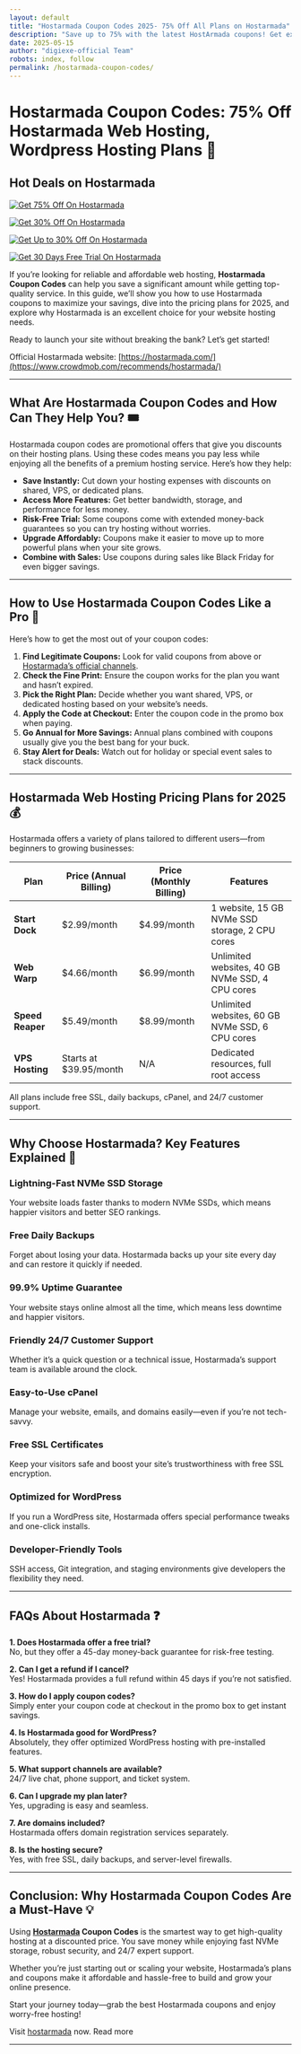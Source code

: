 ```yaml
---
layout: default
title: "Hostarmada Coupon Codes 2025- 75% Off All Plans on Hostarmada"
description: "Save up to 75% with the latest HostArmada coupons! Get exclusive discounts on fast, reliable web hosting plans with free SSL and daily backups. Claim your deal now!"
date: 2025-05-15
author: "digiexe-official Team"
robots: index, follow
permalink: /hostarmada-coupon-codes/
---
```


# Hostarmada Coupon Codes: 75% Off Hostarmada Web Hosting, Wordpress Hosting Plans 🚀

## Hot Deals on Hostarmada

[![Get 75% Off On Hostarmada](https://img.shields.io/badge/Get%2075%25%20Off%20On%20Hostarmada-brightgreen?style=for-the-badge&logo=hostarmada&logoColor=white&logoWidth=40&height=60)](https://www.crowdmob.com/recommends/hostarmada/)

[![Get 30% Off On Hostarmada](https://img.shields.io/badge/Get%2030%25%20Off%20On%20Hostarmada-brightgreen?style=for-the-badge&logo=hostarmada&logoColor=white&logoWidth=40&height=60)](https://www.crowdmob.com/recommends/hostarmada/)

[![Get Up to 30% Off On Hostarmada](https://img.shields.io/badge/Get%20Up%20to%2030%25%20Off%20On%20Hostarmada-brightgreen?style=for-the-badge&logo=hostarmada&logoColor=white&logoWidth=40&height=60)](https://www.crowdmob.com/recommends/hostarmada/)

[![Get 30 Days Free Trial On Hostarmada](https://img.shields.io/badge/Get%2030%20Days%20Free%20Trial%20On%20Hostarmada-brightgreen?style=for-the-badge&logo=hostarmada&logoColor=white&logoWidth=40&height=60)](https://www.crowdmob.com/recommends/hostarmada/)



If you’re looking for reliable and affordable web hosting, **Hostarmada Coupon Codes** can help you save a significant amount while getting top-quality service. In this guide, we’ll show you how to use Hostarmada coupons to maximize your savings, dive into the pricing plans for 2025, and explore why Hostarmada is an excellent choice for your website hosting needs.

Ready to launch your site without breaking the bank? Let’s get started!

Official Hostarmada website: [https://hostarmada.com/](https://www.crowdmob.com/recommends/hostarmada/)

---

## What Are Hostarmada Coupon Codes and How Can They Help You? 🎟️

Hostarmada coupon codes are promotional offers that give you discounts on their hosting plans. Using these codes means you pay less while enjoying all the benefits of a premium hosting service. Here’s how they help:

- **Save Instantly:** Cut down your hosting expenses with discounts on shared, VPS, or dedicated plans.
- **Access More Features:** Get better bandwidth, storage, and performance for less money.
- **Risk-Free Trial:** Some coupons come with extended money-back guarantees so you can try hosting without worries.
- **Upgrade Affordably:** Coupons make it easier to move up to more powerful plans when your site grows.
- **Combine with Sales:** Use coupons during sales like Black Friday for even bigger savings.

---

## How to Use Hostarmada Coupon Codes Like a Pro 🔑

Here’s how to get the most out of your coupon codes:

1. **Find Legitimate Coupons:** Look for valid coupons from above or [Hostarmada’s official channels](https://www.crowdmob.com/recommends/hostarmada/).
2. **Check the Fine Print:** Ensure the coupon works for the plan you want and hasn’t expired.
3. **Pick the Right Plan:** Decide whether you want shared, VPS, or dedicated hosting based on your website’s needs.
4. **Apply the Code at Checkout:** Enter the coupon code in the promo box when paying.
5. **Go Annual for More Savings:** Annual plans combined with coupons usually give you the best bang for your buck.
6. **Stay Alert for Deals:** Watch out for holiday or special event sales to stack discounts.

---

## Hostarmada Web Hosting Pricing Plans for 2025 💰

Hostarmada offers a variety of plans tailored to different users—from beginners to growing businesses:

| Plan              | Price (Annual Billing) | Price (Monthly Billing) | Features                                         |
|-------------------|-----------------------|------------------------|-------------------------------------------------|
| **Start Dock**    | $2.99/month           | $4.99/month            | 1 website, 15 GB NVMe SSD storage, 2 CPU cores  |
| **Web Warp**      | $4.66/month           | $6.99/month            | Unlimited websites, 40 GB NVMe SSD, 4 CPU cores |
| **Speed Reaper**  | $5.49/month           | $8.99/month            | Unlimited websites, 60 GB NVMe SSD, 6 CPU cores |
| **VPS Hosting**   | Starts at $39.95/month| N/A                    | Dedicated resources, full root access            |

All plans include free SSL, daily backups, cPanel, and 24/7 customer support.

---

## Why Choose Hostarmada? Key Features Explained 🌟

### Lightning-Fast NVMe SSD Storage  
Your website loads faster thanks to modern NVMe SSDs, which means happier visitors and better SEO rankings.

### Free Daily Backups  
Forget about losing your data. Hostarmada backs up your site every day and can restore it quickly if needed.

### 99.9% Uptime Guarantee  
Your website stays online almost all the time, which means less downtime and happier visitors.

### Friendly 24/7 Customer Support  
Whether it’s a quick question or a technical issue, Hostarmada’s support team is available around the clock.

### Easy-to-Use cPanel  
Manage your website, emails, and domains easily—even if you’re not tech-savvy.

### Free SSL Certificates  
Keep your visitors safe and boost your site’s trustworthiness with free SSL encryption.

### Optimized for WordPress  
If you run a WordPress site, Hostarmada offers special performance tweaks and one-click installs.

### Developer-Friendly Tools  
SSH access, Git integration, and staging environments give developers the flexibility they need.

---

## FAQs About Hostarmada ❓

**1. Does Hostarmada offer a free trial?**  
No, but they offer a 45-day money-back guarantee for risk-free testing.

**2. Can I get a refund if I cancel?**  
Yes! Hostarmada provides a full refund within 45 days if you’re not satisfied.

**3. How do I apply coupon codes?**  
Simply enter your coupon code at checkout in the promo box to get instant savings.

**4. Is Hostarmada good for WordPress?**  
Absolutely, they offer optimized WordPress hosting with pre-installed features.

**5. What support channels are available?**  
24/7 live chat, phone support, and ticket system.

**6. Can I upgrade my plan later?**  
Yes, upgrading is easy and seamless.

**7. Are domains included?**  
Hostarmada offers domain registration services separately.

**8. Is the hosting secure?**  
Yes, with free SSL, daily backups, and server-level firewalls.

---

## Conclusion: Why Hostarmada Coupon Codes Are a Must-Have 💡

Using **[Hostarmada](https://www.crowdmob.com/recommends/hostarmada/) Coupon Codes** is the smartest way to get high-quality hosting at a discounted price. You save money while enjoying fast NVMe storage, robust security, and 24/7 expert support.

Whether you’re just starting out or scaling your website, Hostarmada’s plans and coupons make it affordable and hassle-free to build and grow your online presence.

Start your journey today—grab the best Hostarmada coupons and enjoy worry-free hosting!

Visit [hostarmada](https://www.crowdmob.com/recommends/hostarmada/) now. Read more

---

